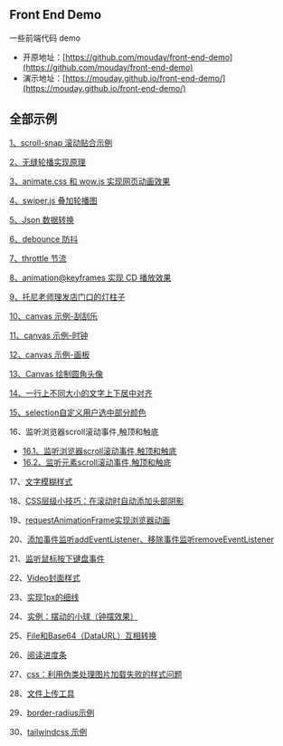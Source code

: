 ## Front End Demo

一些前端代码 demo

- 开原地址：[https://github.com/mouday/front-end-demo](https://github.com/mouday/front-end-demo)
- 演示地址：[https://mouday.github.io/front-end-demo/](https://mouday.github.io/front-end-demo/)

## 全部示例

[1、scroll-snap 滚动贴合示例](scroll-snap.html)

[2、无缝轮播实现原理](swiper.html)

[3、animate.css 和 wow.js 实现网页动画效果](animate-wow.html)

[4、swiper.js 叠加轮播图](swiperjs.html)

[5、Json 数据转换](json-convert/dist/index.html)

[6、debounce 防抖](debounce-demo.html)

[7、throttle 节流](throttle-demo.html)

[8、animation@keyframes 实现 CD 播放效果](animation-keyframes.html)

[9、托尼老师理发店门口的灯柱子](css-repeating-linear-gradient/index.html)

[10、canvas 示例-刮刮乐](canvas/canvas-scrape.html)

[11、canvas 示例-时钟](canvas/canvas-clock.html)

[12、canvas 示例-画板](canvas/canvas-draw.html)

[13、Canvas 绘制圆角头像](canvas/canvas-avatar.html)

[14、一行上不同大小的文字上下居中对齐](one-line-text.html)

[15、selection自定义用户选中部分颜色](selection.html)

16、监听浏览器scroll滚动事件,触顶和触底

- [16.1、监听浏览器scroll滚动事件,触顶和触底](scroll-event/scroll-event-document.html)
- [16.2、监听元素scroll滚动事件,触顶和触底](scroll-event/scroll-event-element.html)

17、[文字模糊样式](css-filter.html)

18、[CSS层级小技巧：在滚动时自动添加头部阴影](CSS-auto-header-shadow.html)

19、[requestAnimationFrame实现浏览器动画](requestAnimationFrame.html)

20、[添加事件监听addEventListener、移除事件监听removeEventListener](eventListener.html)

21、[监听鼠标按下键盘事件](EventListener-keydown.html)

22、[Video封面样式](video/index.html)

23、[实现1px的细线](1px.html)

24、[实例：摆动的小球（钟摆效果）](clock.html)

25、[File和Base64（DataURL）互相转换](base64-file/base64-file.html)

26、[阅读进度条](progress-bar/index.html)

27、[css：利用伪类处理图片加载失败的样式问题](image-error/index.html)

28、[文件上传工具](post-file/post-file.html)

29、[border-radius示例](border-radius.html)

30、[tailwindcss 示例](tailwindcss-demo.html)